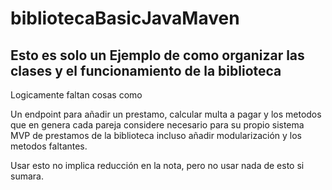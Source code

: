 # bibliotecaBasicJavaMaven

## Esto es solo un Ejemplo de como organizar las clases y el funcionamiento de la biblioteca
Logicamente faltan cosas como

Un endpoint para añadir un prestamo, calcular multa a pagar y los metodos que en genera cada pareja considere necesario para su propio sistema MVP de prestamos de la biblioteca incluso añadir modularización y los metodos faltantes.

Usar esto no implica reducción en la nota, pero no usar nada de esto si sumara.
